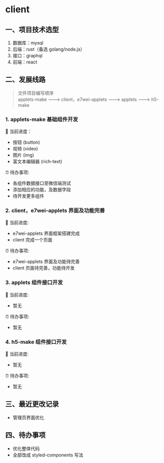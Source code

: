 # client

## 一、项目技术选型

1. 数据库：mysql
2. 后端：rust（备选 golang/node.js）
3. 接口：graphql
4. 前端：react

## 二、发展线路

> 文件项目编写顺序  
> applets-make ---> client，e7wei-applets ---> applets ---> h5-make

### 1. applets-make 基础组件开发

🚧 当前进度：

- 按钮 (button)
- 视频 (video)
- 图片 (img)
- 富文本编辑器 (rich-text)

⏰ 待办事项:

- 各组件数据接口至微信端测试
- 添加相应的功能，及数据字段
- 待开发更多组件

### 2. client，e7wei-applets 界面及功能完善

🚧 当前进度:

- e7wei-applets 界面框架搭建完成
- client 完成一个页面

⏰ 待办事项:

- e7wei-applets 界面及功能待完善
- client 页面待完善，功能待开发

### 3. applets 组件接口开发

🚧 当前进度:

- 暂无

⏰ 待办事项:

- 暂无

### 4. h5-make 组件接口开发

🚧 当前进度:

- 暂无

⏰ 待办事项:

- 暂无

## 三、最近更改记录

- 管理页界面优化

## 四、待办事项

- 优化整体代码
- 全部改成 styled-components 写法
